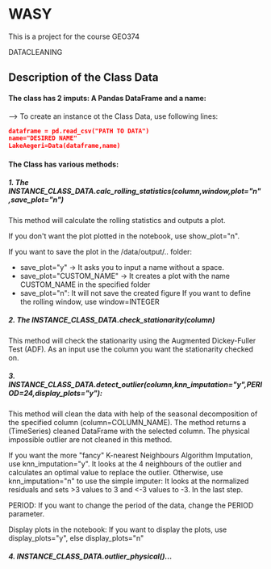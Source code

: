 # WASY
This is a project for the course GEO374

DATACLEANING
## Description of the Class Data
#### The class has 2 imputs: A Pandas DataFrame and a name:

--> To create an instance ot the Class Data, use following lines:
```json
dataframe = pd.read_csv("PATH TO DATA")
name="DESIRED NAME"
LakeAegeri=Data(dataframe,name)
```

#### The Class has various methods:
##### 1. The INSTANCE_CLASS_DATA.calc_rolling_statistics(column,window,plot="n",save_plot="n")
This method will calculate the rolling statistics and outputs a plot.

If you don't want the plot plotted in the notebook, use show_plot="n".

If you want to save the plot in the /data/output/.. folder:
- save_plot="y" -> It asks you to input a name without a space.
- save_plot="CUSTOM_NAME" -> It creates a plot with the name CUSTOM_NAME in the specified folder
- save_plot="n": It will not save the created figure
If you want to define the rolling window, use window=INTEGER


##### 2. The INSTANCE_CLASS_DATA.check_stationarity(column)
This method will check the stationarity using the Augmented Dickey-Fuller Test (ADF). As an input use the column you want the stationarity checked on.


##### 3. INSTANCE_CLASS_DATA.detect_outlier(column,knn_imputation="y",PERIOD=24,display_plots="y"):
This method will clean the data with help of the seasonal decomposition of the specified column (column=COLUMN_NAME). The method returns a (TimeSeries) cleaned DataFrame with the selected column. The physical impossible outlier are not cleaned in this method.

If you want the more "fancy" K-nearest Neighbours Algorithm Imputation, use knn_imputation="y". It looks at the 4 neighbours of the outlier and calculates an optimal value to replace the outlier. Otherwise, use knn_imputation="n" to use the simple imputer: It looks at the normalized residuals and sets >3 values to 3 and <-3 values to -3. In the last step.

PERIOD: If you want to change the period of the data, change the PERIOD parameter.

Display plots in the notebook: If you want to display the plots, use display_plots="y", else display_plots="n"

##### 4. INSTANCE_CLASS_DATA.outlier_physical()...
